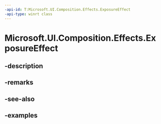 ```yaml
---
-api-id: T:Microsoft.UI.Composition.Effects.ExposureEffect
-api-type: winrt class
---
```


# Microsoft.UI.Composition.Effects.ExposureEffect

<!--
public sealed class ExposureEffect : Windows.Graphics.Effects.IGraphicsEffect
-->


## -description

## -remarks

## -see-also

## -examples


